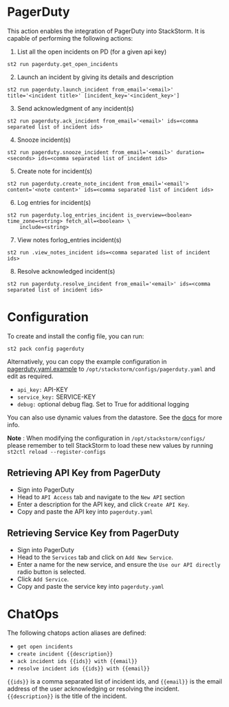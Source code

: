 # PagerDuty

This action enables the integration of PagerDuty into StackStorm. It is capable of performing the following actions:

1. List all the open incidents on PD (for a given api key)

```
st2 run pagerduty.get_open_incidents
```

2. Launch an incident by giving its details and description

```
st2 run pagerduty.launch_incident from_email='<email>' title='<incident title>' [incident_key='<incident_key>']
```

3. Send acknowledgment of any incident(s)

```
st2 run pagerduty.ack_incident from_email='<email>' ids=<comma separated list of incident ids>
```

4. Snooze incident(s)

```
st2 run pagerduty.snooze_incident from_email='<email>' duration=<seconds> ids=<comma separated list of incident ids>
```

5. Create note for incident(s)

```
st2 run pagerduty.create_note_incident from_email='<email'> content='<note content>' ids=<comma separated list of incident ids>
```

6. Log entries for incident(s)

```
st2 run pagerduty.log_entries_incident is_overview=<boolean> time_zone=<string> fetch_all=<boolean> \
    include=<string>
```

7. View notes forlog_entries incident(s)

```
st2 run .view_notes_incident ids=<comma separated list of incident ids>
```

8. Resolve acknowledged incident(s)

```
st2 run pagerduty.resolve_incident from_email='<email>' ids=<comma separated list of incident ids>
```

# Configuration

To create and install the config file, you can run:

```
st2 pack config pagerduty
```

Alternatively, you can copy the example configuration in
[pagerduty.yaml.example](./pagerduty.yaml.example)
to `/opt/stackstorm/configs/pagerduty.yaml` and edit as required.

* `api_key:` API-KEY
* `service_key:` SERVICE-KEY
* `debug:` optional debug flag. Set to True for additional logging

You can also use dynamic values from the datastore. See the
[docs](https://docs.stackstorm.com/reference/pack_configs.html) for more info.

**Note** : When modifying the configuration in `/opt/stackstorm/configs/` please
           remember to tell StackStorm to load these new values by running
           `st2ctl reload --register-configs`

## Retrieving API Key from PagerDuty

* Sign into PagerDuty
* Head to `API Access` tab and navigate to the `New API` section
* Enter a description for the API key, and click `Create API Key`.
* Copy and paste the API key into `pagerduty.yaml`

## Retrieving Service Key from PagerDuty

* Sign into PagerDuty
* Head to the `Services` tab and click on `Add New Service`.
* Enter a name for the new service, and ensure the `Use our API directly` radio button is selected.
* Click `Add Service`.
* Copy and paste the service key into `pagerduty.yaml`

# ChatOps

The following chatops action aliases are defined:

* `get open incidents`
* `create incident {{description}}`
* `ack incident ids {{ids}} with {{email}}`
* `resolve incident ids {{ids}} with {{email}}`

`{{ids}}` is a comma separated list of incident ids, and `{{email}}` is the email address of the
user acknowledging or resolving the incident. `{{description}}` is the title of the incident.
